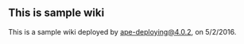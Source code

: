 This is sample wiki
-------------------

This is a sample wiki deployed by ape-deploying@4.0.2, on 5/2/2016.
